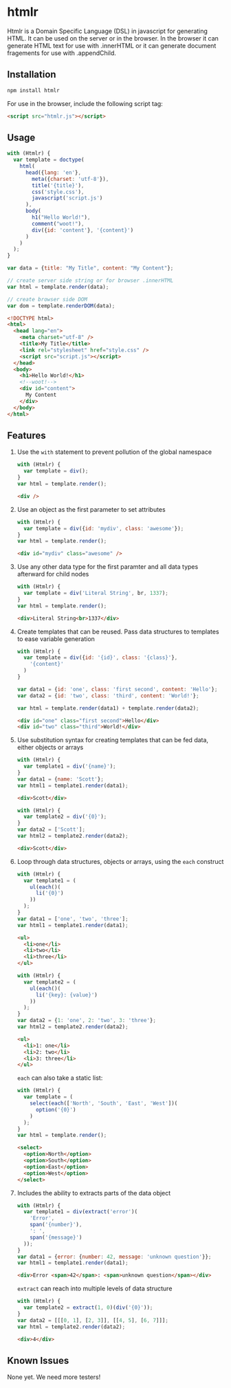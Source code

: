 htmlr
=====

Htmlr is a Domain Specific Language (DSL) in javascript for generating HTML.
It can be used on the server or in the browser.  In the browser it can generate
HTML text for use with .innerHTML or it can generate document fragements for use
with .appendChild.

Installation
------------

```bash
npm install htmlr
```

For use in the browser, include the following script tag:

```html
<script src="htmlr.js"></script>
```

Usage
-----

```javascript
with (Htmlr) {
  var template = doctype(
    html(
      head({lang: 'en'},
        meta({charset: 'utf-8'}),
        title('{title}'),
        css('style.css'),
        javascript('script.js')
      ),
      body(
        h1("Hello World!"),
        comment("woot!"),
        div({id: 'content'}, '{content}')
      )
    )
  );
}

var data = {title: "My Title", content: "My Content"};

// create server side string or for browser .innerHTML
var html = template.render(data);

// create browser side DOM
var dom = template.renderDOM(data);
```

```html
<!DOCTYPE html>
<html>
  <head lang="en">
    <meta charset="utf-8" />
    <title>My Title</title>
    <link rel="stylesheet" href="style.css" />
    <script src="script.js"></script>
  </head>
  <body>
    <h1>Hello World!</h1>
    <!--woot!-->
    <div id="content">
      My Content
    </div>
  </body>
</html>
```

Features
--------

1.  Use the `with` statement to prevent pollution of the global namespace

    ```javascript
    with (Htmlr) {
      var template = div();
    }    
    var html = template.render();
    ```
    
    ```html
    <div />
    ```

2.  Use an object as the first parameter to set attributes

    ```javascript
    with (Htmlr) {
      var template = div({id: 'mydiv', class: 'awesome'});
    }    
    var html = template.render();
    ```
    
    ```html
    <div id="mydiv" class="awesome" />
    ```

3.  Use any other data type for the first paramter and all data types afterward
    for child nodes
   
    ```javascript
    with (Htmlr) {
      var template = div('Literal String', br, 1337);
    }   
    var html = template.render();
    ```
    
    ```html
    <div>Literal String<br>1337</div>
    ```

4.  Create templates that can be reused.  Pass data structures to templates to
    ease variable generation
   
    ```javascript
    with (Htmlr) {
      var template = div({id: '{id}', class: '{class}'},
        '{content}'
      )
    }
    
    var data1 = {id: 'one', class: 'first second', content: 'Hello'};
    var data2 = {id: 'two', class: 'third', content: 'World!'};
    
    var html = template.render(data1) + template.render(data2);
    ```
    
    ```html
    <div id="one" class="first second">Hello</div>
    <div id="two" class="third">World!</div>
    ```

4.  Use substitution syntax for creating templates that can be fed data, either
    objects or arrays

    ```javascript
    with (Htmlr) {
      var template1 = div('{name}');
    }
    var data1 = {name: 'Scott'};
    var html1 = template1.render(data1);
    ```
    
    ```html
    <div>Scott</div>
    ```    

    ```javascript
    with (Htmlr) {
      var template2 = div('{0}');
    }
    var data2 = ['Scott'];
    var html2 = template2.render(data2);
    ```
    
    ```html
    <div>Scott</div>
    ```
    
5.  Loop through data structures, objects or arrays, using the `each` construct

    ```javascript
    with (Htmlr) {
      var template1 = (
        ul(each()(
          li('{0}')
        ))
      );
    }
    var data1 = ['one', 'two', 'three'];
    var html1 = template1.render(data1);
    ```
    
    ```html
    <ul>
      <li>one</li>
      <li>two</li>
      <li>three</li>
    </ul>
    ```
        
    ```javascript
    with (Htmlr) {
      var template2 = (
        ul(each()(
          li('{key}: {value}')
        ))
      );
    }
    var data2 = {1: 'one', 2: 'two', 3: 'three'};
    var html2 = template2.render(data2);
    ```
    
    ```html
    <ul>
      <li>1: one</li>
      <li>2: two</li>
      <li>3: three</li>
    </ul>
    ```

    `each` can also take a static list:

    ```javascript
    with (Htmlr) {
      var template = (
        select(each(['North', 'South', 'East', 'West'])(
          option('{0}')
        )
      );
    }    
    var html = template.render();
    ```
    
    ```html
    <select>
      <option>North</option>
      <option>South</option>
      <option>East</option>
      <option>West</option>
    </select>
    ```

6.  Includes the ability to extracts parts of the data object

    ```javascript
    with (Htmlr) {
      var template1 = div(extract('error')(
        'Error',
        span('{number}'),
        ': ',
        span('{message}')
      ));
    }
    var data1 = {error: {number: 42, message: 'unknown question'}};
    var html1 = template1.render(data1);
    ```
   
    ```html
    <div>Error <span>42</span>: <span>unknown question</span></div>
    ```
   
    `extract` can reach into multiple levels of data structure
   
    ```javascript
    with (Htmlr) {
      var template2 = extract(1, 0)(div('{0}'));
    }
    var data2 = [[[0, 1], [2, 3]], [[4, 5], [6, 7]]];
    var html = template2.render(data2);
    ```
   
    ```html
    <div>4</div>
    ```

Known Issues
------------

None yet.  We need more testers!